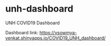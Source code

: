 # unh-dashboard
UNH COVID19 Dashboard

Dashboard link: https://vsowmya-venkat.shinyapps.io/COVID19_UNH_dashboard/
